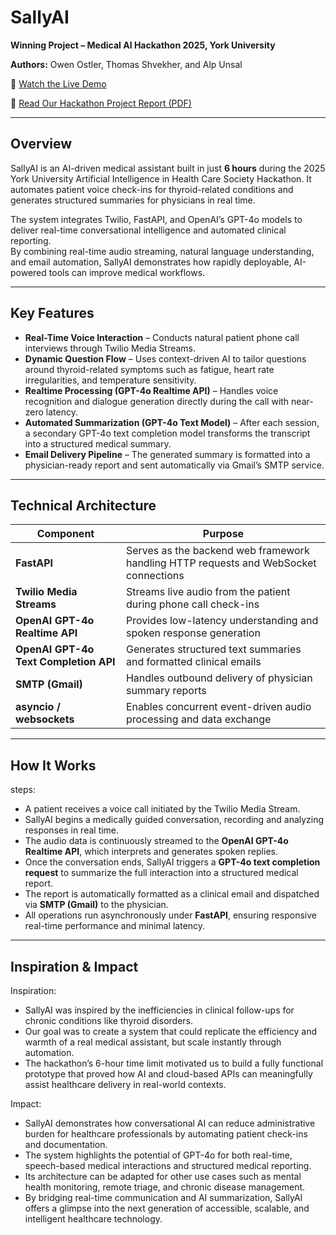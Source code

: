 # SallyAI

**Winning Project – Medical AI Hackathon 2025, York University**

**Authors:** Owen Ostler, Thomas Shvekher, and Alp Unsal

🎥 [Watch the Live Demo](https://www.loom.com/share/2d2c0a3c8157435d90771a2a54d9b075?sid=2885d0ff-8164-49ab-8859-f83a9c6341b6) 

📖 [Read Our Hackathon Project Report (PDF)](https://github.com/oostler/SallyAI-York-Hack-Winner/blob/main/Medical%20AI%20Hackathon%20-%20Group%207.pdf)

---

## Overview  

SallyAI is an AI-driven medical assistant built in just **6 hours** during the 2025 York University Artificial Intelligence in Health Care Society Hackathon. It automates patient voice check-ins for thyroid-related conditions and generates structured summaries for physicians in real time.  

The system integrates Twilio, FastAPI, and OpenAI’s GPT-4o models to deliver real-time conversational intelligence and automated clinical reporting.  
By combining real-time audio streaming, natural language understanding, and email automation, SallyAI demonstrates how rapidly deployable, AI-powered tools can improve medical workflows.

---

## Key Features  

- **Real-Time Voice Interaction** – Conducts natural patient phone call interviews through Twilio Media Streams.  
- **Dynamic Question Flow** – Uses context-driven AI to tailor questions around thyroid-related symptoms such as fatigue, heart rate irregularities, and temperature sensitivity.  
- **Realtime Processing (GPT-4o Realtime API)** – Handles voice recognition and dialogue generation directly during the call with near-zero latency.  
- **Automated Summarization (GPT-4o Text Model)** – After each session, a secondary GPT-4o text completion model transforms the transcript into a structured medical summary.  
- **Email Delivery Pipeline** – The generated summary is formatted into a physician-ready report and sent automatically via Gmail’s SMTP service.  

---

## Technical Architecture  

| Component | Purpose |
|------------|----------|
| **FastAPI** | Serves as the backend web framework handling HTTP requests and WebSocket connections |
| **Twilio Media Streams** | Streams live audio from the patient during phone call check-ins |
| **OpenAI GPT-4o Realtime API** | Provides low-latency understanding and spoken response generation |
| **OpenAI GPT-4o Text Completion API** | Generates structured text summaries and formatted clinical emails |
| **SMTP (Gmail)** | Handles outbound delivery of physician summary reports |
| **asyncio / websockets** | Enables concurrent event-driven audio processing and data exchange |

---

## How It Works  

steps:
  - A patient receives a voice call initiated by the Twilio Media Stream.
  - SallyAI begins a medically guided conversation, recording and analyzing responses in real time.
  - The audio data is continuously streamed to the **OpenAI GPT-4o Realtime API**, which interprets and generates spoken replies.
  - Once the conversation ends, SallyAI triggers a **GPT-4o text completion request** to summarize the full interaction into a structured medical report.
  - The report is automatically formatted as a clinical email and dispatched via **SMTP (Gmail)** to the physician.
  - All operations run asynchronously under **FastAPI**, ensuring responsive real-time performance and minimal latency.

---

## Inspiration & Impact

Inspiration:
  - SallyAI was inspired by the inefficiencies in clinical follow-ups for chronic conditions like thyroid disorders.
  - Our goal was to create a system that could replicate the efficiency and warmth of a real medical assistant, but scale instantly through automation.
  - The hackathon’s 6-hour time limit motivated us to build a fully functional prototype that proved how AI and cloud-based APIs can meaningfully assist healthcare delivery in real-world contexts.

Impact:
  - SallyAI demonstrates how conversational AI can reduce administrative burden for healthcare professionals by automating patient check-ins and documentation.
  - The system highlights the potential of GPT-4o for both real-time, speech-based medical interactions and structured medical reporting.
  - Its architecture can be adapted for other use cases such as mental health monitoring, remote triage, and chronic disease management.
  - By bridging real-time communication and AI summarization, SallyAI offers a glimpse into the next generation of accessible, scalable, and intelligent healthcare technology.

